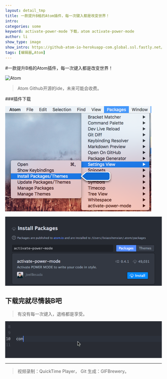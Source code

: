 ```yaml
---
layout: detail_tmp
title: 一款提升B格的Atom插件，每一次键入都是改变世界！
intro: 
categories: some
keyword: activate-power-mode 下载，atom activate-power-mode
author: li
show_type: image
show_intro: https://github-atom-io-herokuapp-com.global.ssl.fastly.net/assets/screenshot-main-80d8c9841da6ed11c9d87f31136a4ca9.png
tags: [编辑器,Atom]
---
```


#一款提升B格的Atom插件，每一次键入都是改变世界！



![Atom](https://atom.io/assets/screenshot-main-f609d95c29e5190787970f8c83762fcb.png) 

>Atom Github开源的ide，未来可能会收费。

###插件下载 

![Atom-install-pack](/res/img/page/some/atom-mac-os-x-to-install-pack.png)

![Atom-install-pack](/res/img/page/some/install-packages-page.png)

## 下载完就尽情装B吧

>有没有每一次键入，退格都是享受。

![Atom](/res/img/page/some/activate-power-mode.gif)

--- 
>视频录制：QuickTime Player， Git 生成：GIFBrewery。


